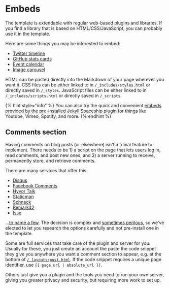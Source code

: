 # Embeds

The template is extendable with regular web-based plugins and libraries. If you find a library that is based on HTML/CSS/JavaScript, you can probably use it in the template.

Here are some things you may be interested to embed:

* [Twitter timeline](https://publish.twitter.com)
* [GitHub stats cards](https://github.com/anuraghazra/github-readme-stats)
* [Event calendar](https://fullcalendar.io/)
* [Image carousel](https://glidejs.com/)

HTML can be pasted directly into the Markdown of your page wherever you want it. CSS files can be either linked to in `/_includes/styles.html` or directly saved in `/_styles`. JavaScript files can be either linked to in `/_includes/scripts.html` or directly saved in `/_scripts`.

{% hint style="info" %}
You can also try the quick and convenient [embeds provided by the pre-installed Jekyll Spaceship plugin](math-diagrams-videos-etc..md) for things like Youtube, Vimeo, Spotify, and more.
{% endhint %}

## Comments section

Having comments on blog posts (or elsewhere) isn't a trivial feature to implement. There needs to be 1) a script on the page that lets users log in, read comments, and post new ones, and 2) a server running to receive, permanently store, and retrieve comments.

There are many services that offer this:

* [Disqus](https://disqus.com/)
* [Facebook Comments](https://developers.facebook.com/docs/plugins/comments/)
* [Hyvor Talk](https://talk.hyvor.com/)
* [Staticman](https://staticman.net/docs/)
* [Schnack](https://github.com/schn4ck/schnack)
* [Remark42](https://github.com/umputun/remark42)
* [Isso](https://github.com/posativ/isso)

...[to name a few](https://www.google.com/search?q=jekyll+comments). The decision is complex and [sometimes perilous](https://replyable.com/2017/03/disqus-is-your-data-worth-trading-for-convenience/), so we've elected to let you research the options carefully and not pre-install one in the template.

Some are full services that take care of the plugin and server for you. Usually for these, you just create an account the paste the code snippet they give you anywhere you want a comment section to appear, e.g. at the bottom of [`/_layouts/post.html`](https://github.com/greenelab/lab-website-template/blob/main/\_layouts/post.html). If the code snippet requires a unique page identifier, use `{{ page.url | absolute_url }}`.

Others just give you a plugin and the tools you need to run your own server, giving you greater privacy and security, but requiring more work to set up.
